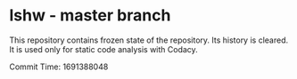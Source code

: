 # lshw - master branch

This repository contains frozen state of the repository.
Its history is cleared. It is used only for static code
analysis with Codacy.

Commit Time: 1691388048